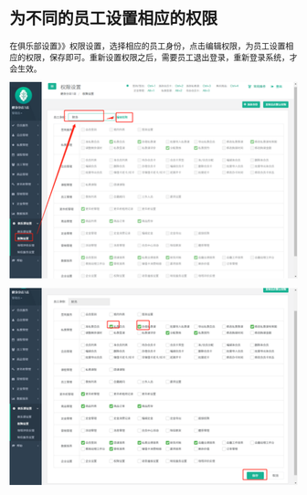 # 为不同的员工设置相应的权限

 在俱乐部设置》》权限设置，选择相应的员工身份，点击编辑权限，为员工设置相应的权限，保存即可。重新设置权限之后，需要员工退出登录，重新登录系统，才会生效。

![](../.gitbook/assets/1%20%2843%29.png)

![](../.gitbook/assets/2%20%2834%29.png)

